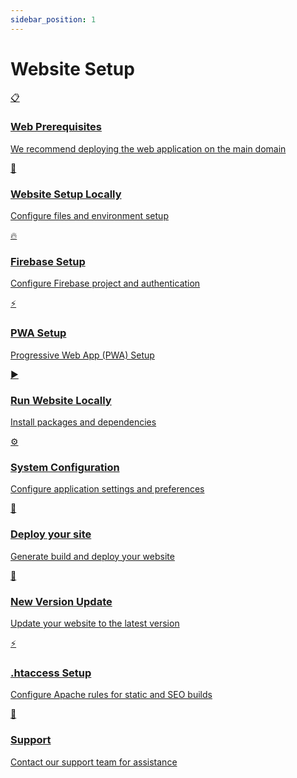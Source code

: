 ```yaml
---
sidebar_position: 1
---
```


# Website Setup

<div className="setup-grid">
  <a href="./installation-setup" className="setup-card">
    <div className="card-icon">📋</div>
    <h3>Web Prerequisites</h3>
    <p>We recommend deploying the web application on the main domain</p>
  </a>

  <a href="./api-url-config" className="setup-card">
    <div className="card-icon">🔧</div>
    <h3>Website Setup Locally</h3>
    <p>Configure files and environment setup</p>
  </a>

  <a href="./firebase-integration" className="setup-card">
    <div className="card-icon">🔥</div>
    <h3>Firebase Setup</h3>
    <p>Configure Firebase project and authentication</p>
  </a>
  
   <a href="./pwa-setup" className="setup-card">
    <div className="card-icon">⚡</div>
    <h3>PWA Setup</h3>
    <p>Progressive Web App (PWA) Setup</p>
  </a>
  

  <a href="./running-project" className="setup-card">
    <div className="card-icon">▶️</div>
    <h3>Run Website Locally</h3>
    <p>Install packages and dependencies</p>
  </a>

  <a href="./customize-app-name" className="setup-card">
    <div className="card-icon">⚙️</div>
    <h3>System Configuration</h3>
    <p>Configure application settings and preferences</p>
  </a>

  <a href="./nextjs-deployment" className="setup-card">
    <div className="card-icon">🚀</div>
    <h3>Deploy your site</h3>
    <p>Generate build and deploy your website</p>
  </a>

  <a href="./web-logo" className="setup-card">
    <div className="card-icon">🔄</div>
    <h3>New Version Update</h3>
    <p>Update your website to the latest version</p>
  </a>

  <a href="./htaccess-config" className="setup-card">
    <div className="card-icon">⚡</div>
    <h3>.htaccess Setup</h3>
    <p>Configure Apache rules for static and SEO builds</p>
  </a>

  <a href="https://teams.live.com/l/invite/FEAN_7C4kzeomJM8gE" className="setup-card" target="_blank">
    <div className="card-icon">💬</div>
    <h3>Support</h3>
    <p>Contact our support team for assistance</p>
  </a>
</div>

<style>
{`
  .setup-grid {
    display: grid;
    grid-template-columns: repeat(auto-fill, minmax(300px, 1fr));
    gap: 1.5rem;
    margin: 2rem 0;
  }

  .setup-card {
    background: var(--ifm-background-surface-color);
    border: 1px solid var(--ifm-color-emphasis-200);
    border-radius: 8px;
    padding: 1.5rem;
    color: var(--ifm-font-color-base);
    text-decoration: none;
    transition: all 0.3s ease;
  }

  .setup-card:hover {
    transform: translateY(-4px);
    text-decoration: none;
    color: var(--ifm-font-color-base);
    box-shadow: 0 4px 12px rgba(0, 0, 0, 0.1);
  }

  .card-icon {
    font-size: 1.5rem;
    margin-bottom: 1rem;
  }

  .setup-card h3 {
    margin: 0 0 0.5rem 0;
    font-size: 1.2rem;
    color: var(--ifm-color-primary);
  }

  .setup-card p {
    margin: 0;
    font-size: 0.9rem;
    opacity: 0.8;
  }

  [data-theme='dark'] .setup-card {
    background: #1e1e1e;
    border-color: #333;
  }

  [data-theme='dark'] .setup-card:hover {
    box-shadow: 0 4px 12px rgba(0, 0, 0, 0.3);
  }
`}
</style>
